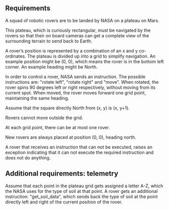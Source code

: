## Requirements

A squad of robotic rovers are to be landed by NASA on a plateau on Mars.

This plateau, which is curiously rectangular, must be navigated by the rovers
so that their on board cameras can get a complete view of the surrounding terrain
to send back to Earth.

A rover’s position is represented by a combination of an x and y co-ordinates.
The plateau is divided up into a grid to simplify navigation. An example position
might be (0, 0), which means the rover is in the bottom left corner. An example
heading might be North.

In order to control a rover, NASA sends an instruction. The possible instructions
are: "rotate left", "rotate right" and "move". When rotated, the rover spins 90
degrees left or right respectively, without moving from its current spot. When moved,
the rover moves forward one grid point, maintaining the same heading.

Assume that the square directly North from (x, y) is (x, y+1).

Rovers cannot move outside the grid.

At each grid point, there can be at most one rover.

New rovers are always placed at position (0, 0), heading north.

A rover that receives an instruction that can not be executed, raises an exception
indicating that it can not execute the required instruction and does not do anything.

## Additional requirements: telemetry

Assume that each point in the plateau grid gets assigned a letter A-Z, which the NASA uses
for the type of soil at that point. A rover gets an additional instruction: "get_soil_data", which
sends back the type of soil at the point directly left and right of the current position of the rover.